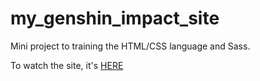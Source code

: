 # my_genshin_impact_site
Mini project to training the HTML/CSS language and Sass.

To watch the site, it's [HERE](https://arsiasieg.github.io/my_genshin_impact_site/index.HTML)


